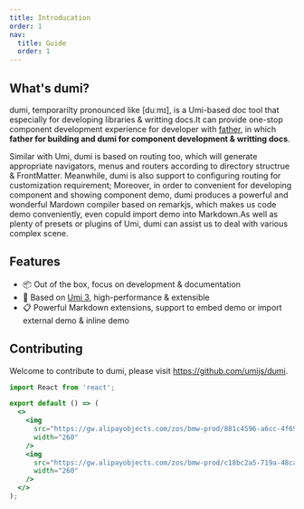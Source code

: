 ```yaml
---
title: Introducation
order: 1
nav:
  title: Guide
  order: 1
---
```


## What's dumi?

dumi, temporarilty pronounced like [duːmɪ], is a Umi-based doc tool that especially for developing libraries & writting docs.It can provide one-stop component development experience for developer with [father](https://github.com/umijs/father), in which **father for building and dumi for component development & writting docs**.

Similar with Umi, dumi is based on routing too, which will generate appropriate navigators, menus and routers according to directory structrue & FrontMatter. Meanwhile, dumi is also support to configuring routing for customization requirement; Moreover, in order to convenient for developing component and showing component demo, dumi produces a powerful and wonderful Mardown compiler based on remarkjs, which makes us code demo conveniently, even copuld import demo into Markdown.As well as plenty of presets or plugins of Umi, dumi can assist us to deal with various complex scene.

<!-- dumi 的前身叫 father-doc -->

## Features

- 📦 Out of the box, focus on development & documentation
- 🚀 Based on [Umi 3](https://umijs.org), high-performance & extensible
- 📋 Powerful Markdown extensions, support to embed demo or import external demo & inline demo

## Contributing

Welcome to contribute to dumi, please visit https://github.com/umijs/dumi.

```jsx | inline
import React from 'react';

export default () => (
  <>
    <img
      src="https://gw.alipayobjects.com/zos/bmw-prod/881c4596-a6cc-4f69-be8d-f94c4e02e058/k7ttshpq_w1004_h1346.jpeg"
      width="260"
    />
    <img
      src="https://gw.alipayobjects.com/zos/bmw-prod/c18bc2a5-719a-48ca-b225-c79ef88bfb43/k7m10ymd_w1004_h1346.jpeg"
      width="260"
    />
  </>
);
```
